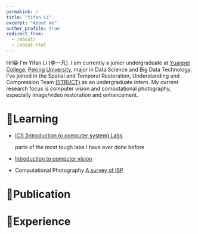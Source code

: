 ```yaml
---
permalink: /
title: "Yifan Li"
excerpt: "About me"
author_profile: true
redirect_from: 
  - /about/
  - /about.html
---
```


Hi!😁 I'm Yifan Li (李一凡). I am currently a junior undergraduate at [Yuanpei College](https://yuanpei.pku.edu.cn/en/), [Peking University](https://www.pku.edu.cn/), major in Data Science and Big Data Technology. I've joined in the Spatial and Temporal Restoration, Understanding and Compression Team [(STRUCT)](http://39.96.165.147/struct.html) as an undergraduate intern. My current research focus is computer vision and computational photography, especially image/video restoration and enhancement.
# 📖Learning
- [ICS (Introduction to computer system) Labs](https://github.com/lyf1212/CSAPP_Lab)
  
  parts of the most tough labs I have ever done before
- [Introduction to computer vision](https://github.com/lyf1212/PKU_Introduction-to-Computer-Vision/tree/main)
  
- Computational Photography
  [A survey of ISP](https://github.com/lyf1212/lyf1212.github.io/_learning/A_Survey_of_ISP.pdf)

  
# 👀Publication
# 👀Experience


